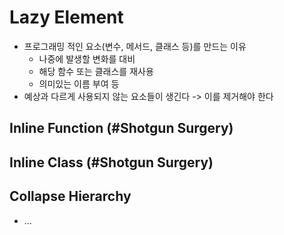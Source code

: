 # Lazy Element
* 프로그래밍 적인 요소(변수, 메서드, 클래스 등)를 만드는 이유
  * 나중에 발생할 변화를 대비
  * 해당 함수 또는 클래스를 재사용
  * 의미있는 이름 부여 등
* 예상과 다르게 사용되지 않는 요소들이 생긴다 -> 이를 제거해야 한다

## Inline Function (#Shotgun Surgery)
## Inline Class (#Shotgun Surgery)
## Collapse Hierarchy
* ...